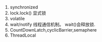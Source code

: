 1. synchronized
2. lock.lock() 显式锁
3. volatile
4. wait/notify 线程通信机制。 wait()会释放锁.
5. CountDownLatch,cyclicBarrier,semaphere
6. ThreadLocal
